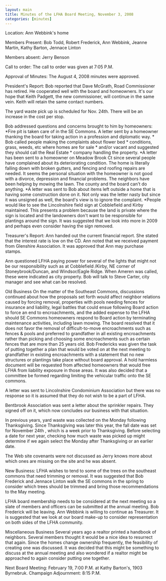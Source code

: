 ```yaml
---
layout: main
title: Minutes of the LFHA Board Meeting, November 3, 2008
categories: [minutes]
---
```


Location: Ann Webbink's home

Members Present: Bob Todd, Robert Frederick, Ann Webbink, Jeanne
Martin, Kathy Barton, Jennace Linton

Members absent: Jerry Benson

Call to order: The call to order was given at 7:05 P.M. 

Approval of Minutes: The August 4, 2008 minutes were approved. 

President's Report: 
Bob reported that Dave McGrath, Road Commissioner has retired. He
cooperated well with the board and homeowners. It's our hope that
Keith Padgett, the new commissioner, will continue in the same vein.
Keith will retain the same contact numbers. 

The yard waste pick up is scheduled for Nov. 24th. There will be an
increase in the cost per stop. 

Bob addressed questions and concerns brought to him by homeowners:
      *Fire pit is taken care of in the SE Commons. A letter sent by
a homeowner thanking the board for taking action in a profession and
diplomatic way. 
      * Bob called people making the complaints about flower bed
      * conditions, grass, weeds, etc where homes are for sale
      * and/or vacant and suggested they should call the Real Estate
      * company handling the property. 
      *A letter has been sent to a homeowner on Meadow Brook Ct
since several people have complained about its deteriorating
condition. The home is literally falling down with broken gutters,
and fencing and roofing repairs are needed. It seems the personal
situation with the homeowner is not good with a divorce, depression
and financial problems. The neighbors have been helping by mowing
the lawn. The county and the board can't do anything. 
      *A letter was sent to Bob about items left outside a home that
is having some construction done on it. Not only was the letter
nasty but since it was unsigned as well, the board's view is to
ignore the complaint. 
      *People would like to see the Lincolnshire field sign at
Cobblefield and Kirby maintained. This presents a problem because
the land is private where the sign is located and the landowners
don't want to be responsible for plantings around the sign. It was
suggested that we look into more in 2009 and perhaps even consider
having the sign removed.  

Treasurer's Report: Ann handed out the current financial report. She
stated that the interest rate is low on the CD. Ann noted that we
received payment from Glenshire Association. It was approved that
Ann may purchase stamps. 

Ann questioned LFHA paying power for several of the lights that
might not be our responsibility such as at Cobblefield /Kirby, NE
corner of Stoneybrook/Duncan, and Windsor/Eagle Ridge. When Ameren
was called, these were indicated as city property. Bob will talk to
Steve Carter, city manager and see what can be resolved. 



Old Business 
On the matter of the Southeast Commons, discussions continued about
how the proposals set forth would affect neighbor relations caused
by forcing removal, properties with pools needing fences for
insurance and liability, legal battles that could ensue following
Board action to force an end to encroachments, and the added expense
to the LFHA should SE Commons homeowners respond to Board action by
terminating maintenance activities, including lawn mowing. The board
resolved that it does not favor the removal of difficult-to-move
encroachments such as fences & pools and preferred to grandfather in
all existing encroachments rather than picking and choosing some
encroachments such as certain fences that are more than 25 years
old. Bob Fredericks was given the task of putting together a plan
that would be voted on at the next meeting to grandfather in
existing encroachments with a statement that no new structures or
plantings take place without board approval. A hold harmless
document will be requested from affected homeowners that would free
LFHA from liability exposure in those areas. It was also decided
that a committee be formed regarding limiting the vehicular traffic
onto the SE commons.

A letter was sent to Lincolnshire Condominium Association but there
was no response so it is assumed that they do not wish to be a part
of LFHA. 

Bentbrook Association was sent a letter about the sprinkler repairs.
They signed off on it, which now concludes our business with that
situation.

In previous years, yard waste was collected on the Monday following
Thanksgiving. Since Thanksgiving was later this year, the fall date
was set for November 24th , which is a week prior to Thanksgiving.
Before selecting a date for next year, checking how much waste was
picked up might determine if we again select the Monday after
Thanksgiving or an earlier date.  

The Web site covenants were not discussed as Jerry knows more about
which ones are missing on the site and he was absent.    

New Business: 
LFHA wishes to tend to some of the trees on the southeast commons
that need trimming or removal.  It was suggested that Bob Frederick
and Jennace Linton walk the SE commons in the spring to consider
which trees should be trimmed and bring those recommendations to the
May meeting.  

LFHA board membership needs to be considered at the next meeting so
a slate of members and officers can be submitted at the annual
meeting. Bob Frederick will be leaving. Ann Webbink is willing to
continue as Treasurer. It is suggested that we look at our board
make-up to consider representation on both sides of the LFHA
community. 

Miscellaneous Business
Several years ago a realtor printed a handbook of neighbors. Several
members thought it would be a nice idea to resurrect that again.
Since the homes change ownership frequently, the feasibility of
creating one was discussed.  It was decided that this might be
something to discuss at the annual meeting and also wondered if a
realtor might be approached to again consider putting one together. 

Next Board Meeting: February 19, 7:00 P.M. at Kathy Barton's, 1903
Byrnebruk. Champaign
Adjournment: 8:15 P.M.
